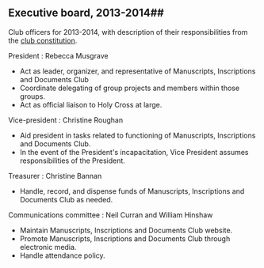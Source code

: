 ## Executive board, 2013-2014##



Club officers for 2013-2014, with description of their responsibilities from the
[club constitution](<constitution.html>).

President : Rebecca Musgrave

- Act as leader, organizer, and representative of Manuscripts, Inscriptions and Documents Club 
-  Coordinate delegating of group projects and members within
those groups. 
- Act as official liaison to Holy Cross at large.

Vice-president : Christine Roughan

-   Aid president in tasks related to functioning of Manuscripts, Inscriptions
    and Documents Club. 
- In the event of the President's incapacitation, Vice President assumes responsibilities of the President.

Treasurer : Christine Bannan

-   Handle, record, and dispense funds of Manuscripts, Inscriptions and
    Documents Club as needed.

Communications committee :  Neil Curran and William Hinshaw

-   Maintain Manuscripts, Inscriptions and Documents Club website. 
-  Promote    Manuscripts, Inscriptions and Documents Club through electronic media. 
- Handle attendance policy.
